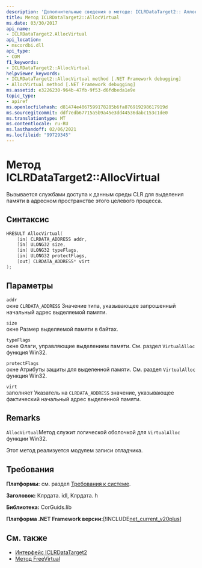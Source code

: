 ```yaml
---
description: 'Дополнительные сведения о методе: ICLRDataTarget2:: Аллоквиртуал'
title: Метод ICLRDataTarget2::AllocVirtual
ms.date: 03/30/2017
api_name:
- ICLRDataTarget2.AllocVirtual
api_location:
- mscordbi.dll
api_type:
- COM
f1_keywords:
- ICLRDataTarget2::AllocVirtual
helpviewer_keywords:
- ICLRDataTarget2::AllocVirtual method [.NET Framework debugging]
- AllocVirtual method [.NET Framework debugging]
ms.assetid: e3226230-964b-47fb-9f53-d6fdbeda1e9e
topic_type:
- apiref
ms.openlocfilehash: d81474e4067599178285b6fa876919298617919d
ms.sourcegitcommit: ddf7edb67715a5b9a45e3dd44536dabc153c1de0
ms.translationtype: MT
ms.contentlocale: ru-RU
ms.lasthandoff: 02/06/2021
ms.locfileid: "99729345"
---
```

# <a name="iclrdatatarget2allocvirtual-method"></a>Метод ICLRDataTarget2::AllocVirtual

Вызывается службами доступа к данным среды CLR для выделения памяти в адресном пространстве этого целевого процесса.  
  
## <a name="syntax"></a>Синтаксис  
  
```cpp  
HRESULT AllocVirtual(  
    [in] CLRDATA_ADDRESS addr,  
    [in] ULONG32 size,  
    [in] ULONG32 typeFlags,  
    [in] ULONG32 protectFlags,  
    [out] CLRDATA_ADDRESS* virt  
);  
```  
  
## <a name="parameters"></a>Параметры  

 `addr`  
 окне `CLRDATA_ADDRESS` Значение типа, указывающее запрошенный начальный адрес выделяемой памяти.  
  
 `size`  
 окне Размер выделяемой памяти в байтах.  
  
 `typeFlags`  
 окне Флаги, управляющие выделением памяти. См. раздел `VirtualAlloc` функция Win32.  
  
 `protectFlags`  
 окне Атрибуты защиты для выделенной памяти. См. раздел `VirtualAlloc` функция Win32.  
  
 `virt`  
 заполняет Указатель на `CLRDATA_ADDRESS` значение, указывающее фактический начальный адрес выделенной памяти.  
  
## <a name="remarks"></a>Remarks  

 `AllocVirtual`Метод служит логической оболочкой для `VirtualAlloc` функции Win32.  
  
 Этот метод реализуется модулем записи отладчика.  
  
## <a name="requirements"></a>Требования  

 **Платформы:** см. раздел [Требования к системе](../../get-started/system-requirements.md).  
  
 **Заголовок:** Клрдата. idl, Клрдата. h  
  
 **Библиотека:** CorGuids.lib  
  
 **Платформа .NET Framework версии:**[!INCLUDE[net_current_v20plus](../../../../includes/net-current-v20plus-md.md)]  
  
## <a name="see-also"></a>См. также

- [Интерфейс ICLRDataTarget2](iclrdatatarget2-interface.md)
- [Метод FreeVirtual](iclrdatatarget2-freevirtual-method.md)
